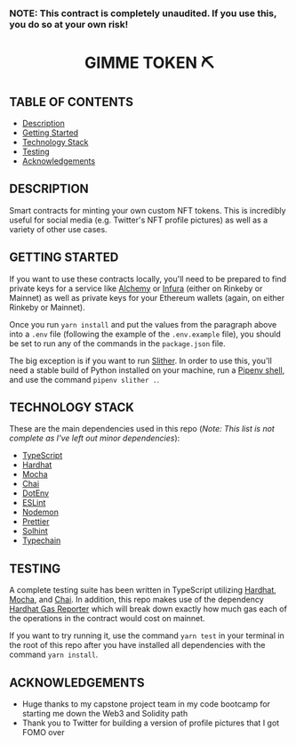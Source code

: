 ### NOTE: This contract is completely unaudited. If you use this, you do so at your own risk!

<div>
    <h1 style="width:100%;text-align:center;">GIMME TOKEN ⛏</h1>
</div>

## TABLE OF CONTENTS

- [Description](#description)
- [Getting Started](#getting-started)
- [Technology Stack](#technology-stack)
- [Testing](#testing)
- [Acknowledgements](#acknowledgements)

## DESCRIPTION

Smart contracts for minting your own custom NFT tokens. This is incredibly useful for social media (e.g. Twitter's NFT profile pictures) as well as a variety of other use cases.

## GETTING STARTED

If you want to use these contracts locally, you'll need to be prepared to find private keys for a service like [Alchemy](https://www.alchemy.com/) or [Infura](https://infura.io/) (either on Rinkeby or Mainnet) as well as private keys for your Ethereum wallets (again, on either Rinkeby or Mainnet).

Once you run `yarn install` and put the values from the paragraph above into a `.env` file (following the example of the `.env.example` file), you should be set to run any of the commands in the `package.json` file.

The big exception is if you want to run [Slither](https://github.com/crytic/slither). In order to use this, you'll need a stable build of Python installed on your machine, run a [Pipenv shell](https://pipenv.pypa.io/en/latest/), and use the command `pipenv slither .`.

## TECHNOLOGY STACK

These are the main dependencies used in this repo (_Note: This list is not complete as I've left out minor dependencies_):

- [TypeScript](https://www.typescriptlang.org/)
- [Hardhat](https://hardhat.org/)
- [Mocha](https://mochajs.org/)
- [Chai](https://www.chaijs.com/)
- [DotEnv](https://github.com/motdotla/dotenv)
- [ESLint](https://eslint.org/)
- [Nodemon](https://github.com/remy/nodemon)
- [Prettier](https://prettier.io/)
- [Solhint](https://github.com/protofire/solhint)
- [Typechain](https://github.com/dethcrypto/TypeChain)

## TESTING

A complete testing suite has been written in TypeScript utilizing [Hardhat](https://hardhat.org/), [Mocha](https://mochajs.org/), and [Chai](https://www.chaijs.com/). In addition, this repo makes use of the dependency [Hardhat Gas Reporter](https://github.com/cgewecke/hardhat-gas-reporter#readme) which will break down exactly how much gas each of the operations in the contract would cost on mainnet.

If you want to try running it, use the command `yarn test` in your terminal in the root of this repo after you have installed all dependencies with the command `yarn install`.

## ACKNOWLEDGEMENTS

- Huge thanks to my capstone project team in my code bootcamp for starting me down the Web3 and Solidity path
- Thank you to Twitter for building a version of profile pictures that I got FOMO over
